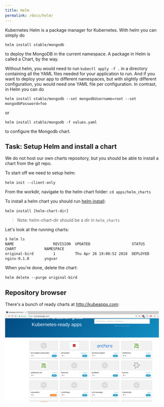 ```yaml
---
title: Helm
permalink: /docs/helm/
---
```


Kubernetes Helm is a package manager for Kubernetes. With helm you can simply do

```
helm install stable/mongodb
```

to deploy the MongoDB in the current namespace. A package in Helm is called a Chart, by the way.

Without helm, you would need to run `kubectl apply -f .` in a directory containing all the YAML files needed
for your application to run. And if you want to deploy your app to different namespaces, but with slightly
different configuration, you would need one YAML file per configuration. In contrast, in Helm you can do

```
helm install stable/mongodb --set mongodbUsername=root --set mongodbPassword=foo
```

or

```
helm install stable/mongodb -f values.yaml
```

to configure the Mongodb chart.

## Task: Setup Helm and install a chart

We do not host our own charts repository, but you should be able to install a chart
from the git repo.

To start off we need to setup helm:

`helm init --client-only`

From the workdir, navigate to the helm chart folder:
 `cd apps/helm_charts`

To install a helm chart you should run [helm install](https://docs.helm.sh/helm/helm_install):

`helm install [helm-chart-dir]`
> Note: helm-chart-dir should be a dir in `helm_charts`

Let's look at the running charts:

```
$ helm ls
NAME                  REVISION  UPDATED                   STATUS          CHART             NAMESPACE  
original-bird         1         Thu Apr 26 19:08:52 2018  DEPLOYED        nginx-0.1.0       yngvar     
```

When you're done, delete the chart:

`helm delete --purge original-bird`

## Repository browser

There's a bunch of ready charts at http://kubeapps.com:

![text](../../assets/img/kubeapps.png)
